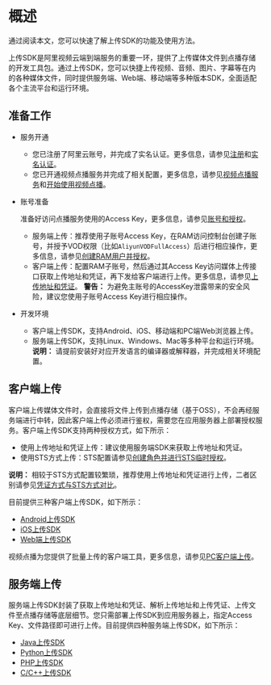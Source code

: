 # 概述

通过阅读本文，您可以快速了解上传SDK的功能及使用方法。

上传SDK是阿里视频云端到端服务的重要一环，提供了上传媒体文件到点播存储的开发工具包。通过上传SDK，您可以快捷上传视频、音频、图片、字幕等在内的各种媒体文件，同时提供服务端、Web端、移动端等多种版本SDK，全面适配各个主流平台和运行环境。

## 准备工作

-   服务开通
    -   您已注册了阿里云账号，并完成了实名认证。更多信息，请参见[注册](https://account.aliyun.com/register/register.htm?oauth_callback=https%3A%2F%2Fvod.console.aliyun.com%2F&lang=zh)和[实名认证](https://help.aliyun.com/knowledge_list/37170.html)。
    -   您已开通视频点播服务并完成了相关配置，更多信息，请参见[视频点播服务](https://www.aliyun.com/product/vod)和[开始使用视频点播](/cn.zh-CN/快速入门/开始使用视频点播.md)。
-   账号准备

    准备好访问点播服务使用的Access Key，更多信息，请参见[账号和授权](/cn.zh-CN/开发指南/账号和授权/概述.md)。

    -   服务端上传：推荐使用子账号Access Key，在RAM访问控制台创建子账号，并授予VOD权限（比如`AliyunVODFullAccess`）后进行相应操作，更多信息，请参见[创建RAM用户并授权](/cn.zh-CN/开发指南/账号和授权/创建RAM用户并授权.md)。
    -   客户端上传：配置RAM子账号，然后通过其Access Key访问媒体上传接口获取上传地址和凭证，再下发给客户端进行上传。更多信息，请参见[上传地址和凭证](/cn.zh-CN/开发指南/媒体上传/上传地址和凭证.md)。
    **警告：** 为避免主账号的AccessKey泄露带来的安全风险，建议您使用子账号Access Key进行相应操作。

-   开发环境

    -   客户端上传SDK，支持Android、iOS、移动端和PC端Web浏览器上传。
    -   服务端上传SDK，支持Linux、Windows、Mac等多种平台和运行环境。
    **说明：** 请提前安装好对应开发语言的编译器或解释器，并完成相关环境配置。


## 客户端上传

客户端上传媒体文件时，会直接将文件上传到点播存储（基于OSS），不会再经服务端进行中转，因此客户端上传必须进行鉴权，需要您在应用服务器上部署授权服务。客户端上传SDK支持两种授权方式，如下所示：

-   使用上传地址和凭证上传：建议使用服务端SDK来获取上传地址和凭证。
-   使用STS方式上传：STS配置请参见[创建角色并进行STS临时授权](/cn.zh-CN/开发指南/账号和授权/创建角色并进行STS临时授权.md)。

**说明：** 相较于STS方式配置较繁琐，推荐使用上传地址和凭证进行上传，二者区别请参见[凭证方式与STS方式对比](/cn.zh-CN/开发指南/账号和授权/凭证方式与STS方式对比.md)。

目前提供三种客户端上传SDK，如下所示：

-   [Android上传SDK](/cn.zh-CN/上传SDK/客户端上传/Android上传SDK/文件上传.md)
-   [iOS上传SDK](/cn.zh-CN/上传SDK/客户端上传/iOS上传SDK/文件上传.md)
-   [Web端上传SDK](/cn.zh-CN/上传SDK/客户端上传/使用JavaScript上传SDK.md)

视频点播为您提供了批量上传的客户端工具，更多信息，请参见[PC客户端上传](/cn.zh-CN/控制台指南/媒资库/媒资上传.md)。

## 服务端上传

服务端上传SDK封装了获取上传地址和凭证、解析上传地址和上传凭证、上传文件至点播存储等底层细节。您只需部署上传SDK到应用服务器上，指定Access Key、文件路径即可进行上传。目前提供四种服务端上传SDK，如下所示：

-   [Java上传SDK](/cn.zh-CN/上传SDK/服务端上传/Java上传SDK.md)
-   [Python上传SDK](/cn.zh-CN/上传SDK/服务端上传/Python上传SDK.md)
-   [PHP上传SDK](/cn.zh-CN/上传SDK/服务端上传/PHP上传SDK.md)
-   [C/C++上传SDK](/cn.zh-CN/上传SDK/服务端上传/C/C++上传SDK.md)

